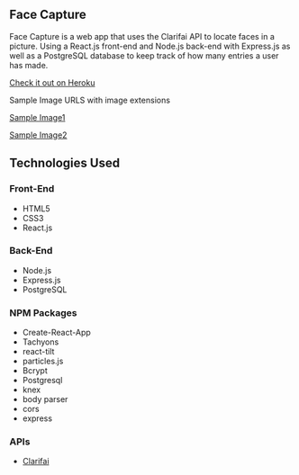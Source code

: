 ## Face Capture
Face Capture is a web app that uses the Clarifai API to locate faces in a picture. Using a React.js front-end and Node.js back-end with Express.js as well as a PostgreSQL database to keep track of how many entries a user has made.

<a href="https://face--capture.herokuapp.com/">Check it out on Heroku</a>


Sample Image URLS with image extensions

<a href="https://images.pexels.com/photos/1015568/pexels-photo-1015568.jpeg?auto=compress&cs=tinysrgb&dpr=1&w=500
">Sample Image1</a>

<a href="https://images.pexels.com/photos/1206059/pexels-photo-1206059.jpeg?auto=compress&cs=tinysrgb&dpr=1&w=500
">Sample Image2</a>



## Technologies Used
### Front-End
* HTML5
* CSS3
* React.js

### Back-End
* Node.js
* Express.js
* PostgreSQL

### NPM Packages
* Create-React-App
* Tachyons
* react-tilt
* particles.js
* Bcrypt
* Postgresql
* knex
* body parser
* cors
* express

### APIs
* <a href="https://clarifai.com/models/face-detection-image-recognition-model-a403429f2ddf4b49b307e318f00e528b-detection">Clarifai</a>
